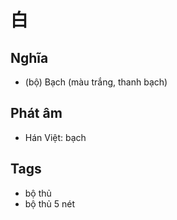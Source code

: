 # 白

## Nghĩa
* (bộ) Bạch (màu trắng, thanh bạch)

## Phát âm
* Hán Việt: bạch

## Tags
* bộ thủ
* bộ thủ 5 nét

<script>window.HANZI_FIELD='白';</script>
